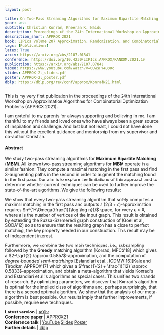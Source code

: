 ```yaml
---
layout: post

title: On Two-Pass Streaming Algorithms for Maximum Bipartite Matching
year: 2021
subtitle: Christian Konrad, Kheeran K. Naidu
description: Proceedings of the 24th International Workshop on Approximation Algorithms for Combinatorial Optimization Problems
description_short: APPROX 2021
book: LIPIcs Volume 207 Approximation, Randomization, and Combinatorial Optimization. Algorithms and Techniques pp 19:1-19:18
tags: [Publications]
latex: True
arxiv: https://arxiv.org/abs/2107.07841
conference: https://doi.org/10.4230/LIPIcs.APPROX/RANDOM.2021.19
publication: https://arxiv.org/abs/2107.07841
video: https://www.youtube.com/watch?v=0OwsPy4B3Rc
slides: APPROX-21_slides.pdf
poster: APPROX-21_poster.pdf
dblp: https://dblp.org/rec/conf/approx/KonradN21.html
---
```


This is my very first publication in the proceedings of the 24th International Workshop on Approximation Algorithms for Combinatorial Optimization Problems (APPROX 2021). 

I am grateful to my parents for always supporting and believing in me. I am thankful to my friends and loved ones who have always been a great source of inspiration and challenge. And last but not least, I could not have done this without the excellent guidance and mentorship from my supervisor and co-author Christian. 

#### Abstract

We study two-pass streaming algorithms for **Maximum Bipartite Matching** (**MBM**). All known two-pass streaming algorithms for **MBM** operate in a similar fashion: They compute a maximal matching in the first pass and find 3-augmenting paths in the second in order to augment the matching found in the first pass. Our aim is to explore the limitations of this approach and to determine whether current techniques can be used to further improve the state-of-the-art algorithms. We give the following results:

We show that every two-pass streaming algorithm that solely computes a maximal matching in the first pass and outputs a $(2/3+\epsilon)$-approximation requires $n^{1+\Omega(\frac{1}{\log \log n})}$ space, for every $\epsilon > 0$, where $n$ is the number of vertices of the input graph. This result is obtained by extending the Ruzsa-Szemerédi graph construction of [Goel et al., SODA'12] so as to ensure that the resulting graph has a close to perfect matching, the key property needed in our construction. This result may be of independent interest.

Furthermore, we combine the two main techniques, i.e., subsampling followed by the **Greedy** matching algorithm [Konrad, MFCS'18] which gives a $2-\sqrt{2} \approx 0.5857$-approximation, and the computation of *degree-bounded semi-matchings* [Esfandiari et al., ICDMW'16][Kale and Tirodkar, APPROX'17] which gives a $\frac{1}{2} + \frac{1}{12} \approx 0.5833$-approximation, and obtain a meta-algorithm that yields Konrad's and Esfandiari et al.'s algorithms as special cases. This unifies two strands of research. By optimizing parameters, we discover that Konrad's algorithm is optimal for the implied class of algorithms and, perhaps surprisingly, that there is a second optimal algorithm. We show that the analysis of our meta-algorithm is best possible.
Our results imply that further improvements, if possible, require new techniques.


<div class="page-tag" style="padding-right: 30px;">
    <span id="Attachments"><strong>Latest version</strong> | </span>
    <a href="{{ page.arxiv }}" target="_blank" class="tag">arXiv</a>
</div>
<div class="page-tag" style="padding-right: 30px;">
    <span id="Attachments"><strong>Conference paper</strong> | </span>
    <a href="{{ page.conference }}" target="_blank" class="tag">APPROX21</a>
</div>
<div class="page-tag" style="padding-right: 30px;">
    <span id="Attachments"><strong>Conference talk</strong> | </span>
    <a href="{{ page.video }}" target="_blank" class="tag">YouTube</a>
    <a href="{{site.baseurl}}/assets/attachments/{{ page.slides }}" target="_blank" class="tag">Slides</a>
    <a href="{{site.baseurl}}/assets/attachments/{{ page.poster }}" target="_blank" class="tag">Poster</a>
</div>
<div class="page-tag" style="padding-right: 30px;">
    <span id="Attachments"><strong>Further details</strong> | </span>
    <a href="{{ page.dblp }}" target="_blank" class="tag">dblp</a>
</div>